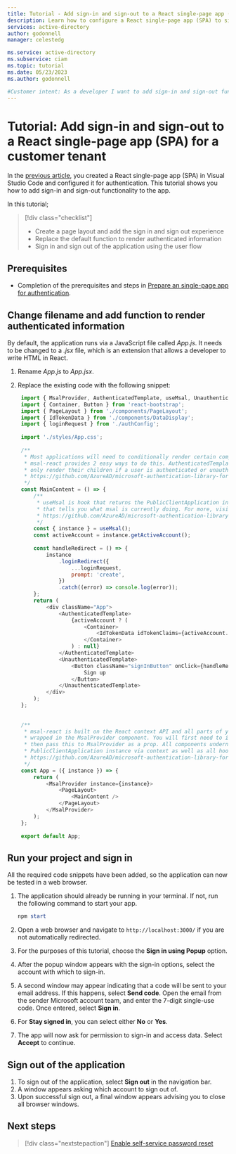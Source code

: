 ```yaml
---
title: Tutorial - Add sign-in and sign-out to a React single-page app (SPA) for a customer tenant
description: Learn how to configure a React single-page app (SPA) to sign in and sign out users with your Azure Active Directory (AD) for customers tenant.
services: active-directory
author: godonnell
manager: celestedg

ms.service: active-directory
ms.subservice: ciam
ms.topic: tutorial
ms.date: 05/23/2023
ms.author: godonnell

#Customer intent: As a developer I want to add sign-in and sign-out functionality to my React single-page app
---
```


# Tutorial: Add sign-in and sign-out to a React single-page app (SPA) for a customer tenant

In the [previous article](./how-to-single-page-application-react-configure-authentication.md), you created a React single-page app (SPA) in Visual Studio Code and configured it for authentication. This tutorial shows you how to add sign-in and sign-out functionality to the app.

In this tutorial;

> [!div class="checklist"]
> * Create a page layout and add the sign in and sign out experience
> * Replace the default function to render authenticated information
> * Sign in and sign out of the application using the user flow

## Prerequisites

* Completion of the prerequisites and steps in [Prepare an single-page app for authentication](./how-to-single-page-application-react-prepare-app.md).


## Change filename and add function to render authenticated information

By default, the application runs via a JavaScript file called *App.js*. It needs to be changed to a *.jsx* file, which is an extension that allows a developer to write HTML in React.

1. Rename *App.js* to *App.jsx*.
1. Replace the existing code with the following snippet:

   ```javascript
    import { MsalProvider, AuthenticatedTemplate, useMsal, UnauthenticatedTemplate } from '@azure/msal-react';
    import { Container, Button } from 'react-bootstrap';
    import { PageLayout } from './components/PageLayout';
    import { IdTokenData } from './components/DataDisplay';
    import { loginRequest } from './authConfig';
    
    import './styles/App.css';
    
    /**
     * Most applications will need to conditionally render certain components based on whether a user is signed in or not. 
     * msal-react provides 2 easy ways to do this. AuthenticatedTemplate and UnauthenticatedTemplate components will 
     * only render their children if a user is authenticated or unauthenticated, respectively. For more, visit:
     * https://github.com/AzureAD/microsoft-authentication-library-for-js/blob/dev/lib/msal-react/docs/getting-started.md
     */
    const MainContent = () => {
        /**
         * useMsal is hook that returns the PublicClientApplication instance,
         * that tells you what msal is currently doing. For more, visit:
         * https://github.com/AzureAD/microsoft-authentication-library-for-js/blob/dev/lib/msal-react/docs/hooks.md
         */
        const { instance } = useMsal();
        const activeAccount = instance.getActiveAccount();
    
        const handleRedirect = () => {
            instance
                .loginRedirect({
                    ...loginRequest,
                    prompt: 'create',
                })
                .catch((error) => console.log(error));
        };
        return (
            <div className="App">
                <AuthenticatedTemplate>
                    {activeAccount ? (
                        <Container>
                            <IdTokenData idTokenClaims={activeAccount.idTokenClaims} />
                        </Container>
                    ) : null}
                </AuthenticatedTemplate>
                <UnauthenticatedTemplate>
                    <Button className="signInButton" onClick={handleRedirect} variant="primary">
                        Sign up
                    </Button>
                </UnauthenticatedTemplate>
            </div>
        );
    };
    
    
    /**
     * msal-react is built on the React context API and all parts of your app that require authentication must be 
     * wrapped in the MsalProvider component. You will first need to initialize an instance of PublicClientApplication 
     * then pass this to MsalProvider as a prop. All components underneath MsalProvider will have access to the 
     * PublicClientApplication instance via context as well as all hooks and components provided by msal-react. For more, visit:
     * https://github.com/AzureAD/microsoft-authentication-library-for-js/blob/dev/lib/msal-react/docs/getting-started.md
     */
    const App = ({ instance }) => {
        return (
            <MsalProvider instance={instance}>
                <PageLayout>
                    <MainContent />
                </PageLayout>
            </MsalProvider>
        );
    };
    
    export default App;
    ```

## Run your project and sign in

All the required code snippets have been added, so the application can now be tested in a web browser.

1. The application should already be running in your terminal. If not, run the following command to start your app.

    ```powershell
    npm start
    ```

1. Open a web browser and navigate to `http://localhost:3000/` if you are not automatically redirected.
1. For the purposes of this tutorial, choose the **Sign in using Popup** option.
1. After the popup window appears with the sign-in options, select the account with which to sign-in.
1. A second window may appear indicating that a code will be sent to your email address. If this happens, select **Send code**. Open the email from the sender Microsoft account team, and enter the 7-digit single-use code. Once entered, select **Sign in**.
1. For **Stay signed in**, you can select either **No** or **Yes**.
1. The app will now ask for permission to sign-in and access data. Select **Accept** to continue.

## Sign out of the application

1. To sign out of the application, select **Sign out** in the navigation bar.
1. A window appears asking which account to sign out of.
1. Upon successful sign out, a final window appears advising you to close all browser windows.

## Next steps

> [!div class="nextstepaction"]
> [Enable self-service password reset](./how-to-enable-password-reset-customers.md)